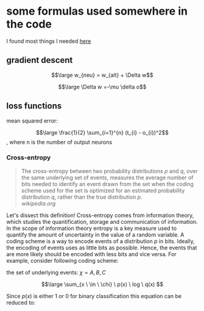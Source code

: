 # some formulas used somewhere in the code

I found most things I needed [here](https://en.wikipidia.org/wiki/Backpropagation#Derivation)

## gradient descent

$$\large w_{neu} = w_{alt} + \Delta w$$

$$\large \Delta w =-\mu \delta o$$

## loss functions

mean squared error:

$$\large \frac{1}{2} \sum_{i=1}^{n} (t_{i} - o_{i})^2$$, 
where n is the number of output neurons

### Cross-entropy
> The cross-entropy between two probability distributions $p$ and $q$, over the same underlying set of events, measures 
> the average number of bits needed to identify an event drawn from the set when the coding scheme used for the set is 
> optimized for an estimated probability distribution $q$, rather than the true distribution $p$. \
> *wikipedia.org*

Let's dissect this definition!
Cross-entropy comes from information theory, which studies the quantification, storage and communication of information.
In the scope of information theory entropy is a key measure used to quantify the amount of uncertainty in the value of a
random variable.
A coding scheme is a way to encode events of a distribution $p$ in bits. Ideally, the encoding of events uses as little
bits as possible. Hence, the events that are more likely should be encoded with less bits and vice versa. For example,
consider following coding scheme:

the set of underlying events: $\chi = {A, B, C}$ 

$$\large \sum_{x \ \in \ \chi} \ p(x) \ log \ q(x) $$

Since $p(x)$ is either 1 or 0 for binary classification this equation can be reduced to:

$$$$